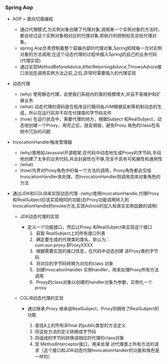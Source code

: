 ### Spring Aop
- AOP = 面向切面编程
  - 通过代理模式,为实例对象创建了代理对象,调用某一个实例对象的方法时，都会经过这个实例对象相对应的代理对象,即执行的控制权先交给代理对象。
  - spring Aop负责控制着整个容器内部的代理对象,Spring知晓每一次对实例对象的方法调用,在这个动态代理的过程中插入Spring的自己的业务代码(代理实现)
  - 通过实现MethodBeforeAdvice,AfterReturningAdvice,ThrowsAdvice接口添加在调用实例方法之前,之后,异常时需要插入的代理实现

- 动态代理
  - (why) 使用静态代理，会使我们系统内的类的规模增大,并且不易维护和扩展业务
  - (what) 动态代理的源码是在程序运行期间由JVM根据反射等机制动态的生成，所以在运行前并不存在代理类的字节码文件
  - (how) 在运行状态中，需要代理的地方，根据Subject 和RealSubject，动态地创建一个Proxy，用完之后，就会销毁，避免Proxy 角色的class在系统中冗杂的问题

- InvocationHandler触发管理器
  - (why)使用如Javassist开源框架,在代码中动态地生成Proxy的字节码,手动地创建了太多的业务代码,并且封装性也不够,完全不具有可拓展性和通用性
  - (what)
  - (how)外界对Proxy角色中的每一个方法的调用，Proxy角色都会交给InvocationHandler来处理，而InvocationHandler则调用具体对象角色的方法

- 通过JDK和CGLIB来实现动态代理
  -(why)使用InvocationHandle,代理Proxy和RealSubject应该实现相同的功能(在Proxy功能调用转入到InvocationHandle的invoke方法,实现Advice的加入和真实实例函数的调用)
  - JDK动态代理的实现
    - 定义一个功能接口，然后让Proxy 和RealSubject来实现这个接口
      1.  获取 RealSubject上的所有接口列表
      2.  确定要生成的代理类的类名，默认为：com.sun.proxy.$ProxyXXXX
      3.  根据需要实现的接口信息，在代码中动态创建 该Proxy类的字节码
      4.  将对应的字节码转换为对应的class 对象
      5.  创建InvocationHandler 实例handler，用来处理Proxy所有方法调用
      6.  Proxy的class对象以创建的handler对象为参数，实例化一个proxy
      
  - CGLIB动态代理的实现 
    - 通过继承,Proxy 继承自RealSubject，Proxy则拥有了RealSubject的功能  

      1. 查找A上的所有非final 的public类型的方法定义
      2. 将这些方法的定义转换成字节码
      3. 将组成的字节码转换成相应的代理的class对象
      4. 现 MethodInterceptor接口，用来处理 对代理类上所有方法的请求（这个接口和JDK动态代理InvocationHandler的功能和角色是一样的）


